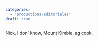 ```yaml
---
categories: 
  - "productions-editoriales"
draft: true
---
```


Nick, I don' know, Mount Kimbie, ag cook,
